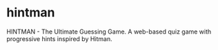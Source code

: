 # hintman
HINTMAN - The Ultimate Guessing Game. A web-based quiz game with progressive hints inspired by Hitman.
